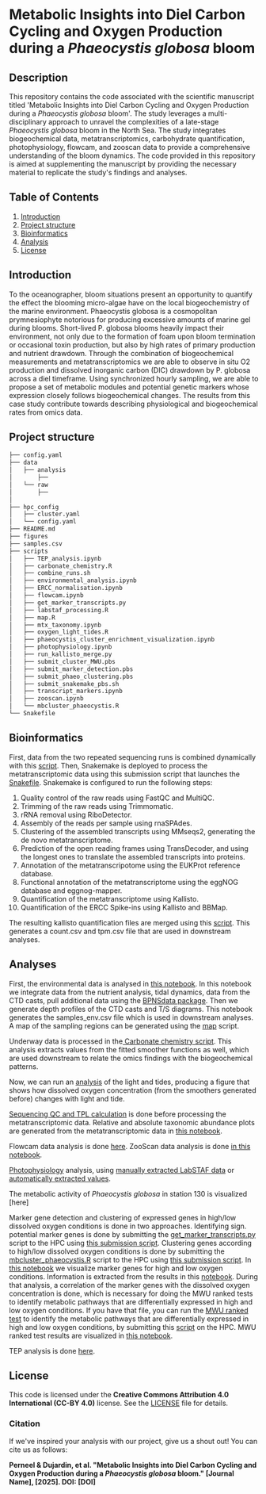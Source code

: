 # Metabolic Insights into Diel Carbon Cycling and Oxygen Production during a *Phaeocystis globosa* bloom

## Description

This repository contains the code associated with the scientific manuscript titled 'Metabolic Insights into Diel Carbon Cycling and Oxygen Production during a *Phaeocystis globosa* bloom'. The study leverages a multi-disciplinary approach to unravel the complexities of a late-stage *Phaeocystis globosa* bloom in the North Sea. The study integrates biogeochemical data, metatranscriptomics, carbohydrate quantification, photophysiology, flowcam, and zooscan data to provide a comprehensive understanding of the bloom dynamics. The code provided in this repository is aimed at supplementing the manuscript by providing the necessary material to replicate the study's findings and analyses.

## Table of Contents

1. [Introduction](#introduction)
2. [Project structure](#Project-structure)
3. [Bioinformatics](#Bioinformatics)
4. [Analysis](#analyses)
5. [License](#license)

## Introduction
To the oceanographer, bloom situations present an opportunity to quantify the effect the blooming micro-algae have on the local biogeochemistry of the marine environment. Phaeocystis globosa is a cosmopolitan prymnesiophyte notorious for producing excessive amounts of marine gel during blooms. Short-lived P. globosa blooms heavily impact their environment, not only due to the formation of foam upon bloom termination or occasional toxin production, but also by high rates of primary production and nutrient drawdown. Through the combination of biogeochemical measurements and metatranscriptomics we are able to observe in situ O2 production and dissolved inorganic carbon (DIC) drawdown by P. globosa across a diel timeframe. Using synchronized hourly sampling, we are able to propose a set of metabolic modules and potential genetic markers whose expression closely follows biogeochemical changes. The results from this case study contribute towards describing physiological and biogeochemical rates from omics data.

## Project structure

```bash
├── config.yaml
├── data
│   ├── analysis
│       ├── 
│   └── raw
│       ├── 
│
├── hpc_config
│   ├── cluster.yaml
│   └── config.yaml
├── README.md
├── figures
├── samples.csv
├── scripts
│   ├── TEP_analysis.ipynb
│   ├── carbonate_chemistry.R
│   ├── combine_runs.sh
│   ├── environmental_analysis.ipynb
│   ├── ERCC_normalisation.ipynb
│   ├── flowcam.ipynb
│   ├── get_marker_transcripts.py
│   ├── labstaf_processing.R
│   ├── map.R
│   ├── mtx_taxonomy.ipynb
│   ├── oxygen_light_tides.R
│   ├── phaeocystis_cluster_enrichment_visualization.ipynb
│   ├── photophysiology.ipynb
│   ├── run_kallisto_merge.py
│   ├── submit_cluster_MWU.pbs
│   ├── submit_marker_detection.pbs
│   ├── submit_phaeo_clustering.pbs
│   ├── submit_snakemake_pbs.sh
│   ├── transcript_markers.ipynb
│   ├── zooscan.ipynb
│   └── mbcluster_phaeocystis.R
└── Snakefile
```

## Bioinformatics
First, data from the two repeated sequencing runs is combined dynamically with this [script](scripts/combine_runs.sh). Then, Snakemake is deployed to process the metatranscriptomic data using this submission script that launches the [Snakefile](Snakefile). Snakemake is configured to run the following steps:
1. Quality control of the raw reads using FastQC and MultiQC.
2. Trimming of the raw reads using Trimmomatic.
3. rRNA removal using RiboDetector.
4. Assembly of the reads per sample using rnaSPAdes.
5. Clustering of the assembled transcripts using MMseqs2, generating the de novo metatranscriptome.
6. Prediction of the open reading frames using TransDecoder, and using the longest ones to translate the assembled transcripts into proteins.
7. Annotation of the metatranscripotome using the EUKProt reference database.
8. Functional annotation of the metatranscriptome using the eggNOG database and eggnog-mapper.
9. Quantification of the metatranscriptome using Kallisto.
10. Quantification of the ERCC Spike-ins using Kallisto and BBMap.

The resulting kallisto quantification files are merged using this [script](scripts/run_kallisto_merge.py). This generates a count.csv and tpm.csv file that are used in downstream analyses.

## Analyses
First, the environmental data is analysed in [this notebook](scripts/environmental_analysis.ipynb). In this notebook we integrate data from the nutrient analysis, 
tidal dynamics, data from the CTD casts, pull additional data using the [BPNSdata package](https://github.com/lifewatch/bpnsdata). Then we generate depth profiles of the CTD casts and T/S diagrams. This notebook generates the samples_env.csv file which is used in downstream analyses. A map of the sampling regions can be generated using the [map](scripts/map.R) script. 

Underway data is processed in the[ Carbonate chemistry script](scripts/carbonate_chemistry.R). This analysis extracts values from the fitted smoother functions as well, which are used downstream to relate the omics findings with the biogeochemical patterns.

Now, we can run an [analysis](scripts/oxygen_light_tides.R) of the light and tides, producing a figure that shows how dissolved oxygen concentration (from the smoothers generated before) changes with light and tide.

[Sequencing QC and TPL calculation](scripts/ERCC_normalisation.ipynb) is done before processing the metatranscriptomic data. Relative and absolute taxonomic abundance plots are generated from the metatranscriptomic data in [this notebook](scripts/mtx_taxonomy.ipynb).

Flowcam data analysis is done [here](scripts/flowcam.ipynb). ZooScan data analysis is done [in this notebook](scripts/zooscan.ipynb).

[Photophysiology](scritps/photophysiology.ipynb) analysis, using [manually extracted LabSTAF data](data/raw/LabSTAF/labstaf_csv_data_130.csv) or [automatically extracted values](scripts/labstaf_processing.R).

The metabolic activity of *Phaeocystis globosa* in station 130 is visualized [here]

Marker gene detection and clustering of expressed genes in high/low dissolved oxygen conditions is done in two approaches. Identifying sign. potential marker genes is done by submitting the [get_marker_transcripts.py](scripts/get_marker_transcripts.py) script to the HPC using [this submission script](scripts/submit_marker_detection.pbs). Clustering genes according to high/low dissolved oxygen conditions is done by submitting the [mbcluster_phaeocystis.R](scripts/mbcluster_phaeocystis.R) script to the HPC using [this submission script](scripts/submit_phaeo_clustering.pbs). In [this notebook](scripts/marker_gene_visualization.R) we visualize marker genes for high and low oxygen conditions. Information is extracted from the results in this [notebook](scripts/transcript_markers.ipynb). During that analysis, a correlation of the marker genes with the dissolved oxygen concentration is done, which is necessary for doing the MWU ranked tests to identify metabolic pathways that are differentially expressed in high and low oxygen conditions. If you have that file, you can run the [MWU ranked test](scripts/cluster_enrichment_MWU) to identify the metabolic pathways that are differentially expressed in high and low oxygen conditions, by submitting this [script](scripts/submit_cluster_MWU.pbs) on the HPC. MWU ranked test results are visualized in [this notebook](scripts/phaeocystis_cluster_enrichment_visualization.ipynb).

TEP analysis is done [here](scripts/TEP_analysis.ipynb).


## License
This code is licensed under the **Creative Commons Attribution 4.0 International (CC-BY 4.0)** license. See the [LICENSE](LICENSE) file for details.

### Citation
If we've inspired your analysis with our project, give us a shout out! You can cite us as follows:

**Perneel & Dujardin, et al. "Metabolic Insights into Diel Carbon Cycling and Oxygen Production during a *Phaeocystis globosa* bloom." [Journal Name], [2025]. DOI: [DOI]**